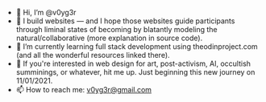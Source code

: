 - 👋 Hi, I’m @v0yg3r
- 👀 I build websites — and I hope those websites guide participants through liminal states of becoming by blatantly modeling the natural/collaborative (more explanation in source code).
- 🌱 I’m currently learning full stack development using theodinproject.com (and all the wonderful resources linked there).
- 💞️ If you're interested in web design for art, post-activism, AI, occultish summinings, or whatever, hit me up. Just beginning this new journey on 11/01/2021.
- 📫 How to reach me: v0yg3r@gmail.com

<!---
I want to create art and contribute toward a notion of post-activism (as understood by philosopher/poet Bayo Akomolafe). A "liminal space" is a psychological threshold, often in the middle of transition, and I'm curious about web design that leans into that sense of bewilderment
Motivations for web dev span a  as an act of post-activism — as understood through Bayo Akomolafe's writings. 
--->
